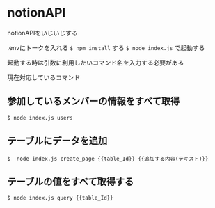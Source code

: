 # notionAPI
notionAPIをいじいじする


.envにトークを入れる
`$ npm install` する 
`$ node index.js` で起動する

起動する時は引数に利用したいコマンド名を入力する必要がある

現在対応しているコマンド
## 参加しているメンバーの情報をすべて取得
`$ node index.js users `
## テーブルにデータを追加
`$  node index.js create_page {{table_Id}} {{追加する内容(テキスト)}}`
## テーブルの値をすべて取得する
`$ node index.js query {{table_Id}}`

